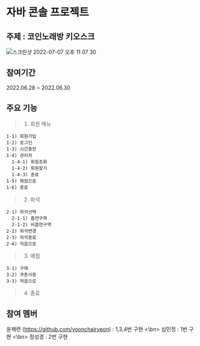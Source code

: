 # 자바 콘솔 프로젝트

## 주제 : 코인노래방 키오스크

![스크린샷 2022-07-07 오후 11 07 30](https://user-images.githubusercontent.com/72480778/177796933-d40f9dac-e44c-47fb-99e0-5a2c572dd701.jpg)

## 참여기간
  2022.06.28 ~ 2022.06.30

## 주요 기능
> 1) 회원 메뉴
>>
    1-1) 회원가입
    1-2) 로그인
    1-3) 시간충전
    1-4) 관리자 
      1-4-1) 회원조회
      1-4-2) 회원찾기
      1-4-3) 종료
    1-5) 매점으로
    1-6) 종료
    
> 2) 좌석
>>
    2-1) 좌석선택
      2-1-1) 흡연구역
      2-1-2) 비흡연구역
    2-2) 좌석변경
    2-3) 좌석종료
    2-4) 처음으로

> 3) 매점
>>
    3-1) 구매
    3-2) 쿠폰사용
    3-3) 처음으로
    
> 4) 종료

## 참여 멤버
<bn> 윤채련 (https://github.com/yoonchairyeon) : 1,3,4번 구현 <\bn>
<bn> 심민정 : 1번 구현 <\bn>
<bn> 정성경 : 2번 구현 </bn>
